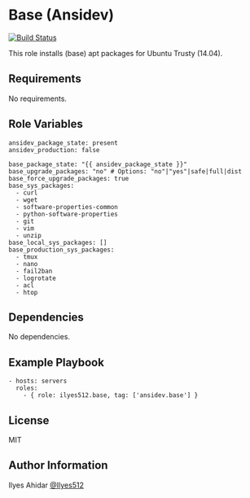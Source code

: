 Base (Ansidev)
=========
[![Build Status](https://travis-ci.org/Ilyes512/ansible-role-base.svg)](https://travis-ci.org/Ilyes512/ansible-role-base)

This role installs (base) apt packages for Ubuntu Trusty (14.04).

Requirements
------------

No requirements.

Role Variables
--------------

```
ansidev_package_state: present
ansidev_production: false

base_package_state: "{{ ansidev_package_state }}"
base_upgrade_packages: "no" # Options: "no"|"yes"|safe|full|dist
base_force_upgrade_packages: true
base_sys_packages:
  - curl
  - wget
  - software-properties-common
  - python-software-properties
  - git
  - vim
  - unzip
base_local_sys_packages: []
base_production_sys_packages:
  - tmux
  - nano
  - fail2ban
  - logrotate
  - acl
  - htop
```

Dependencies
------------

No dependencies.

Example Playbook
----------------
```
- hosts: servers
  roles:
    - { role: ilyes512.base, tag: ['ansidev.base'] }
```

License
-------

MIT

Author Information
------------------

Ilyes Ahidar [@Ilyes512](https://twitter.com/ilyes512)
